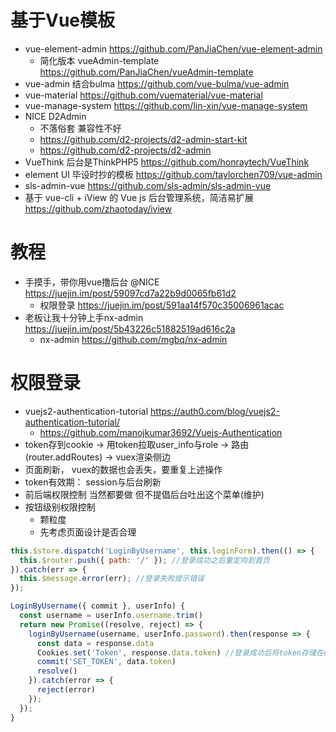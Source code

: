 # 基于Vue模板

- vue-element-admin <https://github.com/PanJiaChen/vue-element-admin>
  - 简化版本 vueAdmin-template https://github.com/PanJiaChen/vueAdmin-template
- vue-admin 结合bulma https://github.com/vue-bulma/vue-admin
- vue-material https://github.com/vuematerial/vue-material
- vue-manage-system https://github.com/lin-xin/vue-manage-system
- NICE D2Admin
    - 不落俗套 兼容性不好
    - https://github.com/d2-projects/d2-admin-start-kit
    - https://github.com/d2-projects/d2-admin
- VueThink 后台是ThinkPHP5 <https://github.com/honraytech/VueThink>
- element UI 毕设时抄的模板 <https://github.com/taylorchen709/vue-admin>
- sls-admin-vue <https://github.com/sls-admin/sls-admin-vue>
- 基于 vue-cli + iView 的 Vue js 后台管理系统，简洁易扩展 https://github.com/zhaotoday/iview  


# 教程

- 手摸手，带你用vue撸后台 @NICE https://juejin.im/post/59097cd7a22b9d0065fb61d2
    - 权限登录 https://juejin.im/post/591aa14f570c35006961acac
- 老板让我十分钟上手nx-admin https://juejin.im/post/5b43226c51882519ad616c2a        
    - nx-admin https://github.com/mgbq/nx-admin

# 权限登录

- vuejs2-authentication-tutorial https://auth0.com/blog/vuejs2-authentication-tutorial/
  - https://github.com/manojkumar3692/Vuejs-Authentication
- token存到cookie -> 用token拉取user_info与role -> 路由(router.addRoutes) -> vuex渲染侧边
- 页面刷新， vuex的数据也会丢失，要重复上述操作
- token有效期： session与后台刷新
- 前后端权限控制 当然都要做 但不提倡后台吐出这个菜单(维护)
- 按钮级别权限控制
    - 颗粒度
    - 先考虑页面设计是否合理

```js
this.$store.dispatch('LoginByUsername', this.loginForm).then(() => {
  this.$router.push({ path: '/' }); //登录成功之后重定向到首页
}).catch(err => {
  this.$message.error(err); //登录失败提示错误
});

LoginByUsername({ commit }, userInfo) {
  const username = userInfo.username.trim()
  return new Promise((resolve, reject) => {
    loginByUsername(username, userInfo.password).then(response => {
      const data = response.data
      Cookies.set('Token', response.data.token) //登录成功后将token存储在cookie之中
      commit('SET_TOKEN', data.token)
      resolve()
    }).catch(error => {
      reject(error)
    });
  });
}
```